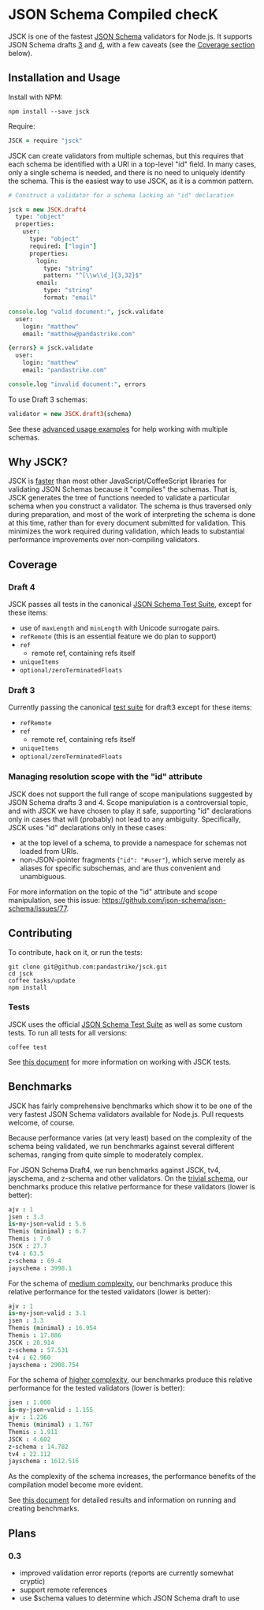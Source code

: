 # JSON Schema Compiled checK

JSCK is one of the fastest [JSON Schema](http://json-schema.org) validators for Node.js.
It supports JSON Schema drafts
[3][draft3_doc] and
[4][draft4_doc],
with a few caveats (see the [Coverage section](#coverage) below).


## Installation and Usage

Install with NPM:

    npm install --save jsck


Require:

```coffee
JSCK = require "jsck"
```

JSCK can create validators from multiple schemas, but this requires that
each schema be identified with a URI in a top-level "id" field.  In many
cases, only a single schema is needed, and there is no need to uniquely
identify the schema.  This is the easiest way to use JSCK, as it is a
common pattern.


```coffee
# Construct a validator for a schema lacking an "id" declaration

jsck = new JSCK.draft4
  type: "object"
  properties:
    user:
      type: "object"
      required: ["login"]
      properties:
        login:
          type: "string"
          pattern: "^[\\w\\d_]{3,32}$"
        email:
          type: "string"
          format: "email"

console.log "valid document:", jsck.validate
  user:
    login: "matthew"
    email: "matthew@pandastrike.com"

{errors} = jsck.validate
  user:
    login: "matthew"
    email: "pandastrike.com"

console.log "invalid document:", errors

```



To use Draft 3 schemas:

```.coffee
validator = new JSCK.draft3(schema)
```


See these [advanced usage examples](examples/draft4/advanced.coffee) for help
working with multiple schemas.



## Why JSCK?

JSCK is [faster](#benchmarks) than most other JavaScript/CoffeeScript libraries
for validating JSON Schemas because it "compiles" the schemas. That is, JSCK
generates the tree of functions needed to validate a particular schema when you
construct a validator. The schema is thus traversed only during preparation, and
most of the work of interpreting the schema is done at this time, rather than
for every document submitted for validation. This minimizes the work required
during validation, which leads to substantial performance improvements over
non-compiling validators.



## Coverage

### Draft 4

JSCK passes all tests in the canonical
[JSON Schema Test Suite][canonical], except for these items:

* use of `maxLength` and `minLength` with Unicode surrogate pairs.
* `refRemote` (this is an essential feature we do plan to support)
* `ref`
  * remote ref, containing refs itself
* `uniqueItems`
* `optional/zeroTerminatedFloats`


### Draft 3

Currently passing the canonical [test suite][canonical] for draft3 except for
these items:

* `refRemote`
* `ref`
  * remote ref, containing refs itself
* `uniqueItems`
* `optional/zeroTerminatedFloats`

### Managing resolution scope with the "id" attribute

JSCK does not support the full range of scope manipulations suggested by JSON
Schema drafts 3 and 4.  Scope manipulation is a controversial topic, and with
JSCK we have chosen to play it safe, supporting "id" declarations only in cases
that will (probably) not lead to any ambiguity. Specifically, JSCK uses "id"
declarations only in these cases:

* at the top level of a schema, to provide a namespace for schemas not loaded from URIs.
* non-JSON-pointer fragments (`"id": "#user"`), which serve merely as aliases for specific subschemas, and are thus convenient and unambiguous.

For more information on the topic of the "id" attribute and scope manipulation,
see this issue: https://github.com/json-schema/json-schema/issues/77.


## Contributing

To contribute, hack on it, or run the tests:

```shell
git clone git@github.com:pandastrike/jsck.git
cd jsck
coffee tasks/update
npm install
```

### Tests

JSCK uses the official [JSON Schema Test Suite][canonical] as well as some
custom tests. To run all tests for all versions:

    coffee test

See [this document](doc/tests.md) for more information on working with JSCK tests.


## Benchmarks

JSCK has fairly comprehensive benchmarks which show it to be one of the very
fastest JSON Schema validators available for Node.js. Pull requests welcome, of
course.

Because performance varies (at very least) based on the complexity
of the schema being validated, we run benchmarks against several different
schemas, ranging from quite simple to moderately complex.

For JSON Schema Draft4, we run benchmarks against JSCK, tv4, jayschema, and
z-schema and other validators.  On the
[trivial schema](benchmarks/draft4/trivial/schema.coffee),
our benchmarks produce this relative performance for these validators
(lower is better):

```coffee
ajv : 1
jsen : 3.3
is-my-json-valid : 5.6
Themis (minimal) : 6.7
Themis : 7.0
JSCK : 27.7
tv4 : 63.5
z-schema : 69.4
jayschema : 3998.1
```


For the schema of [medium complexity](benchmarks/draft4/medium/schema.coffee),
our benchmarks produce this relative performance for the tested validators
(lower is better):

```coffee
ajv : 1
is-my-json-valid : 3.1
jsen : 3.3
Themis (minimal) : 16.954
Themis : 17.886
JSCK : 20.914
z-schema : 57.531
tv4 : 62.960
jayschema : 2908.754
```

For the schema of [higher complexity](benchmarks/draft4/complex/schema.coffee),
our benchmarks produce this relative performance for the tested validators
(lower is better):

```coffee
jsen : 1.000
is-my-json-valid : 1.155
ajv : 1.226
Themis (minimal) : 1.767
Themis : 1.911
JSCK : 4.602
z-schema : 14.782
tv4 : 22.112
jayschema : 1612.516
```

As the complexity of the schema increases, the performance benefits of the
compilation model become more evident.


See [this document](doc/benchmarks.md) for detailed results and information on
running and creating benchmarks.


## Plans

### 0.3
* improved validation error reports (reports are currently somewhat cryptic)
* support remote references
* use $schema values to determine which JSON Schema draft to use


[draft3_doc]:http://tools.ietf.org/html/draft-zyp-json-schema-03
[draft3_impl]:https://github.com/json-schema/json-schema/tree/master/draft-03
[draft4_doc]:http://tools.ietf.org/html/draft-zyp-json-schema-04
[canonical]:https://github.com/json-schema/JSON-Schema-Test-Suite
